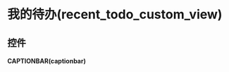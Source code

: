 # 我的待办(recent_todo_custom_view)  <!-- {docsify-ignore-all} -->



## 控件
#### CAPTIONBAR(captionbar)


<script>
 const { createApp } = Vue
  createApp({
    data() {
      return {

      }
    }
  }).use(ElementPlus).mount('#app')
</script>